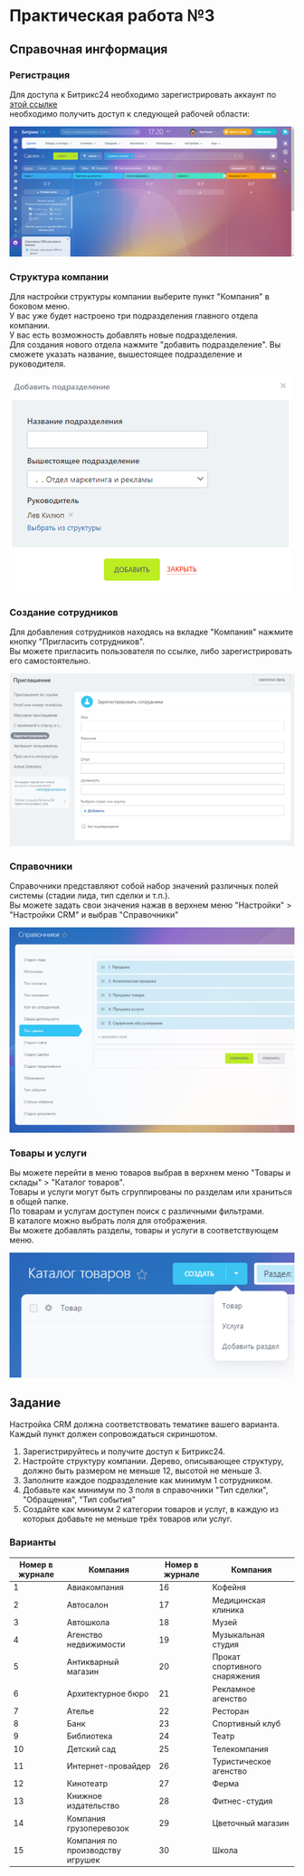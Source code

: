 # Практическая работа №3

## Справочная ингформация

### Регистрация

Для доступа к Битрикс24 необходимо зарегистрировать аккаунт по [этой ссылке](https://www.bitrix24.ru/)  
необходимо получить доступ к следующей рабочей области:  

![pract2-1](./images/pract2-1.png)

### Структура компании

Для настройки структуры компании выберите пункт "Компания" в боковом меню.  
У вас уже будет настроено три подразделения главного отдела компании.  
У вас есть возможность добавлять новые подразделения.  
Для создания нового отдела нажмите "добавить подразделение". Вы сможете указать название, вышестоящее подразделение и руководителя.  

![pract2-2](./images/pract2-2.png)

### Создание сотрудников

Для добавления сотрудников находясь на вкладке "Компания" нажмите кнопку "Пригласить сотрудников".  
Вы можете пригласить пользователя по ссылке, либо зарегистрировать его самостоятельно.

![pract2-3](./images/pract2-3.png)

### Справочники

Справочники представляют собой набор значений различных полей системы (стадии лида, тип сделки и т.п.).  
Вы можете задать свои значения нажав в верхнем меню "Настройки" > "Настройки CRM" и выбрав "Справочники"

![pract2-4](./images/pract2-4.png)

### Товары и услуги

Вы можете перейти в меню товаров выбрав в верхнем меню "Товары и склады" > "Каталог товаров".  
Товары и услуги могут быть сгруппированы по разделам или храниться в общей папке.  
По товарам и услугам доступен поиск с различными фильтрами.  
В каталоге можно выбрать поля для отображения.  
Вы можете добавлять разделы, товары и услуги в соответствующем меню.  

![pract2-5](./images/pract2-5.png)

## Задание

Настройка CRM должна соответствовать тематике вашего варианта.  
Каждый пункт должен сопровождаться скриншотом.  

1. Зарегистрируйтесь и получите доступ к Битрикс24.
1. Настройте структуру компании. Дерево, описывающее структуру, должно быть размером не меньше 12, высотой не меньше 3.
1. Заполните каждое подразделение как минимум 1 сотрудником.  
1. Добавьте как минимум по 3 поля в справочники "Тип сделки", "Обращения", "Тип события"
1. Создайте как минимум 2 категории товаров и услуг, в каждую из которых добавьте не меньше трёх товаров или услуг.  

### Варианты

|Номер в журнале|Компания|Номер в журнале|Компания|
|-|-|-|-|
|1|Авиакомпания|16|Кофейня|
|2|Автосалон|17|Медицинская клиника|
|3|Автошкола|18|Музей|
|4|Агенство недвижимости|19|Музыкальная студия|
|5|Антикварный магазин|20|Прокат спортивного снаряжения|
|6|Архитектурное бюро|21|Рекламное агенство|
|7|Ателье|22|Ресторан
|8|Банк|23|Спортивный клуб|
|9|Библиотека|24|Театр|
|10|Детский сад|25|Телекомпания|
|11|Интернет-провайдер|26|Туристическое агенство|
|12|Кинотеатр|27|Ферма|
|13|Книжное издательство|28|Фитнес-студия|
|14|Компания грузоперевозок|29|Цветочный магазин|
|15|Компания по производству игрушек|30|Школа|
